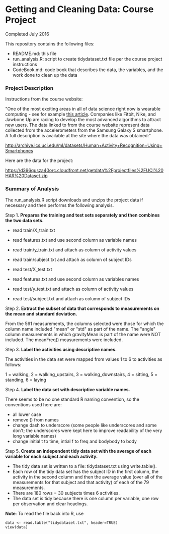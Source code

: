 # Getting and Cleaning Data: Course Project
Completed July 2016

This repository contains the following files:

* README.md: this file
* run_analysis.R: script to create tidydataset.txt file per the course project instructions
* CodeBook.md: code book that describes the data, the variables, and the work done to clean up the data

### Project Description
Instructions from the course website:

"One of the most exciting areas in all of data science right now is wearable computing - see for example [this article](http://www.insideactivitytracking.com/data-science-activity-tracking-and-the-battle-for-the-worlds-top-sports-brand/). Companies like Fitbit, Nike, and Jawbone Up are racing to develop the most advanced algorithms to attract new users. The data linked to from the course website represent data collected from the accelerometers from the Samsung Galaxy S smartphone. A full description is available at the site where the data was obtained:"

http://archive.ics.uci.edu/ml/datasets/Human+Activity+Recognition+Using+Smartphones

Here are the data for the project:

https://d396qusza40orc.cloudfront.net/getdata%2Fprojectfiles%2FUCI%20HAR%20Dataset.zip 

### Summary of Analysis

The run_analysis.R script downloads and unzips the project data if necessary and then performs the following analysis.

Step 1. **Prepares the training and test sets separately and then combines the two data sets.**

* read train/X_train.txt
* read features.txt and use second column as variable names
* read train/y_train.txt and attach as column of activity values
* read train/subject.txt and attach as column of subject IDs

* read test/X_test.txt
* read features.txt and use second column as variables names
* read test/y_test.txt and attach as column of activity values
* read test/subject.txt and attach as column of subject IDs

Step 2. **Extract the subset of data that corresponds to measurements on the mean and standard deviation.**

From the 561 measurements, the columns selected were those for which the column name included "mean" or "std" as part of the name. The "angle" column measurements in which gravityMean is part of the name were NOT included. The meanFreq() measurements were included.

Step 3. **Label the activities using descriptive names.**

The activities in the data set were mapped from values 1 to 6 to activities as follows:

1 = walking, 2 = walking_upstairs, 3 = walking_downstairs, 4 = sitting, 5 = standing, 6 = laying

Step 4. **Label the data set with descriptive variable names.**

There seems to be no one standard R naming convention, so the conventions used here are:
 
* all lower case
* remove () from names 
* change dash to underscore (some people like underscores and some don't; the underscores were kept here to improve readability of the very long variable names)
* change initial t to time, intial f to freq and bodybody to body

Step 5. **Create an independent tidy data set with the average of each variable for each subject and each activity.**

* The tidy data set is written to a file: tidydataset.txt using write.table().
* Each row of the tidy data set has the subject ID in the first column, the activity in the second column and then the average value (over all of the measurements for that subject and that activity) of each of the 79 measurements.
* There are 180 rows = 30 subjects times 6 activities.
* The data set is tidy because there is one column per variable, one row per observation and clear headings.

**Note**: To read the file back into R, use
```{r}
data <- read.table("tidydataset.txt", header=TRUE)
view(data)
```


